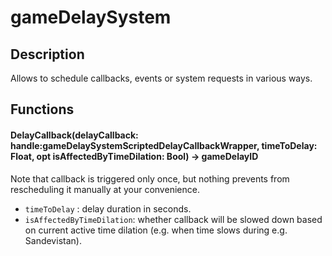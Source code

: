 # gameDelaySystem

## Description

Allows to schedule callbacks, events or system requests in various ways.

## Functions

#### DelayCallback(delayCallback: handle:gameDelaySystemScriptedDelayCallbackWrapper, timeToDelay: Float, opt isAffectedByTimeDilation: Bool) -> gameDelayID

Note that callback is triggered only once, but nothing prevents from rescheduling it manually at your convenience.

* `timeToDelay` : delay duration in seconds.
* `isAffectedByTimeDilation`: whether callback will be slowed down based on current active time dilation (e.g. when time slows during e.g. Sandevistan).
